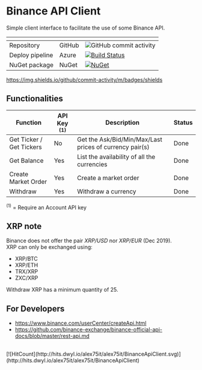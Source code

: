 # Binance API Client

Simple client interface to facilitate the use of some Binance API.   

| <!-- --> | <!-- --> | <!-- -->
| --- | --- | ---
| Repository | GitHub | ![GitHub commit activity](https://img.shields.io/github/commit-activity/m/alex75it/BinanceApiClient)
| Deploy pipeline | Azure | [![Build Status](https://alex75.visualstudio.com/Binance%20API%20Client/_apis/build/status/Build%20v3?branchName=master)](https://alex75.visualstudio.com/Binance%20API%20Client/_build/latest?definitionId=24&branchName=master)
| NuGet package | NuGet | [![NuGet](https://img.shields.io/nuget/v/Alex75.BinanceApiClient.svg)](https://www.nuget.org/packages/Alex75.BinanceApiClient) 

https://img.shields.io/github/commit-activity/m/badges/shields


## Functionalities

| Function                     | <nowrap>API Key <sup>(1)</sup></nowrap> | Description                                             | Status
---                          |---      |---                                                      |---
| Get Ticker / Get Tickers   | No      | Get the Ask/Bid/Min/Max/Last prices of currency pair(s) | Done
| Get Balance                | Yes     | List the availability of all the currencies			 | Done
| Create Market Order        | Yes     | Create a market order									 | Done
| Withdraw                   | Yes     | Withdraw a currency                                     | Done

<sup>(1)</sup> = Require an Account API key

<!--
| Create Limit Order         | Yes     | Create a limit order									 | Not implemented
| List Open Orders           | Yes     | List open orders										 | Not implemented
| Check Order Status         | Yes     |														 | Not implemented
| Cancel Order               | Yes     | Cancel an order										 | Not implemented
| List User Transactions     | Yes     | List the User Transactions								 | Not implemented
-->



## XRP note

Binance does not offer the pair _XRP/USD_ nor _XRP/EUR_ (Dec 2019).  
XRP can only be exchanged using:  
- XRP/BTC
- XRP/ETH
- TRX/XRP
- ZXC/XRP

Withdraw XRP has a minimum quantity of 25.



## For Developers

- https://www.binance.com/userCenter/createApi.html
- https://github.com/binance-exchange/binance-official-api-docs/blob/master/rest-api.md


<!--
<style>
sup { font-size:70% }
nowrap, .nowrap { white-space: nowrap}
</style>
-->
<br>
[![HitCount](http://hits.dwyl.io/alex75it/alex75it/BinanceApiClient.svg)](http://hits.dwyl.io/alex75it/alex75it/BinanceApiClient)
